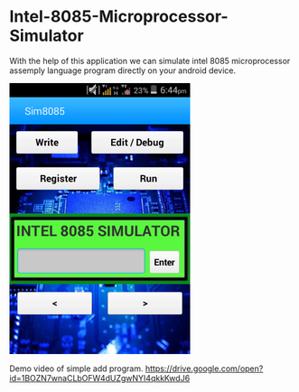 # Intel-8085-Microprocessor-Simulator
With the help of this application we can simulate intel 8085 microprocessor assemply language program directly on your android device.



![Screenshot](Screenshot_2019-08-25-18-44-07.png)



Demo video of simple add program.
https://drive.google.com/open?id=1BOZN7wnaCLbOFW4dUZgwNYI4qkkKwdJ6


